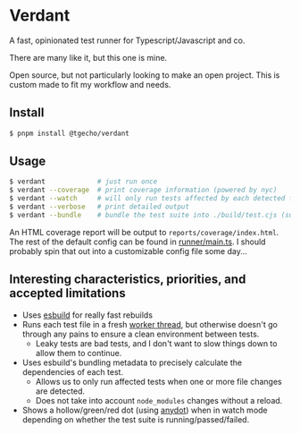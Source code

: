 # Verdant

A fast, opinionated test runner for Typescript/Javascript and co.

There are many like it, but this one is mine.

Open source, but not particularly looking to make an open project. This is custom made to fit my workflow and needs.

## Install

```sh
$ pnpm install @tgecho/verdant
```

## Usage

```sh
$ verdant             # just run once
$ verdant --coverage  # print coverage information (powered by nyc)
$ verdant --watch     # will only run tests affected by each detected file change
$ verdant --verbose   # print detailed output
$ verdant --bundle    # bundle the test suite into ./build/test.cjs (suitable for running directly with node)
```

An HTML coverage report will be output to `reports/coverage/index.html`. The rest of the default config can be found in [runner/main.ts](./runner/main.ts). I should probably spin that out into a customizable config file some day...

## Interesting characteristics, priorities, and accepted limitations

- Uses [esbuild](https://esbuild.github.io/) for really fast rebuilds
- Runs each test file in a fresh [worker thread](https://nodejs.org/api/worker_threads.html), but otherwise doesn't go through any pains to ensure a clean environment between tests.
  - Leaky tests are bad tests, and I don't want to slow things down to allow them to continue.
- Uses esbuild's bundling metadata to precisely calculate the dependencies of each test.
  - Allows us to only run affected tests when one or more file changes are detected.
  - Does not take into account `node_modules` changes without a reload.
- Shows a hollow/green/red dot (using [anydot](https://github.com/tonsky/AnyBar)) when in watch mode depending on whether the test suite is running/passed/failed.
